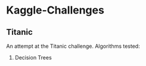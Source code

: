 # Kaggle-Challenges

## Titanic 
An attempt at the Titanic challenge. Algorithms tested:
1. Decision Trees

